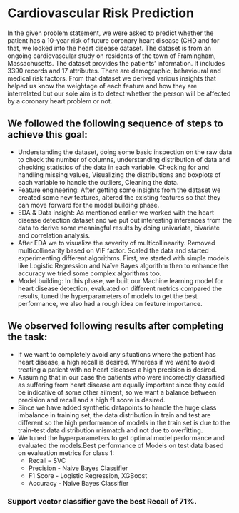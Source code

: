 # Cardiovascular Risk Prediction
In the given problem statement, we were asked to predict whether the patient has a 10-year risk of future coronary heart disease (CHD and for that, we looked into the heart disease dataset. The dataset is from an ongoing cardiovascular study on residents of the town of Framingham, Massachusetts. The dataset provides the patients’ information. It includes 3390 records and 17 attributes. There are demographic, behavioural and medical risk factors. From that dataset we derived various insights that helped us know the weightage of each feature and how they are interrelated but our sole aim is to detect whether the person will be affected by a coronary heart problem or not.
## We followed the following sequence of steps to achieve this goal:
* Understanding the dataset, doing some basic inspection on the raw data to check the number of columns, understanding distribution of data and checking statistics of the data in each variable. Checking for and handling missing values, Visualizing the distributions and boxplots of each variable to handle the outliers, Cleaning the data.
* Feature engineering: After getting some insights from the dataset we created some new features, altered the existing features so that they can move forward for the model building phase.
* EDA & Data insight: As mentioned earlier we worked with the heart disease detection dataset and we put out interesting inferences from the data to derive some meaningful results by doing univariate, bivariate and correlation analysis.
* After EDA we to visualize the severity of multicollinearity. Removed multicollinearity based on VIF factor. Scaled the data and started experimenting different algorithms. First, we started with simple models like Logistic Regression and Naïve Bayes algorithm then to enhance the accuracy we tried some complex algorithms too.
* Model building: In this phase, we built our Machine learning model for heart disease detection, evaluated on different metrics compared the results, tuned the hyperparameters of models to get the best performance, we also had a rough idea on feature importance.

## We observed following results after completing the task:
* If we want to completely avoid any situations where the patient has heart disease, a high recall is desired. Whereas if we want to avoid treating a patient with no heart diseases a high precision is desired.
* Assuming that in our case the patients who were incorrectly classified as suffering from heart disease are equally important since they could be indicative of some other ailment, so we want a balance between precision and recall and a high f1 score is desired.
* Since we have added synthetic datapoints to handle the huge class imbalance in training set, the data distribution in train and test are different so the high performance of models in the train set is due to the train-test data distribution mismatch and not due to overfitting.
* We tuned the hyperparameters to get optimal model performance and evaluated the models.Best performance of Models on test data based on evaluation metrics for class 1:
    * Recall – SVC
    * Precision - Naive Bayes Classifier
    * F1 Score - Logistic Regression, XGBoost
    * Accuracy - Naive Bayes Classifier
### Support vector classifier gave the best Recall of 71%.
